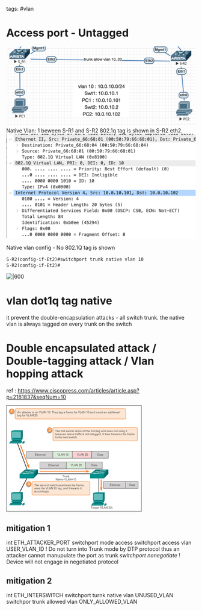 tags: #vlan
# Access port - Untagged 

![ | 400](104_z1.png)
Native Vlan: 1 beween S-R1 and S-R2 
802.1q tag is shown in S-R2 eth2. 
![|600](104_z2.png)

Native vlan config - No 802.1Q tag is shown 
```
S-R2(config-if-Et2)#switchport trunk native vlan 10
S-R2(config-if-Et2)#
```

![|600](Screen%20Shot%202022-12-05%20at%2010.28.18%20AM.png)

# vlan dot1q tag native 

it prevent the double-encapsulation attacks - all switch trunk. the native vlan is always tagged on every trunk on the switch 

# Double encapsulated attack / Double-tagging attack / Vlan hopping attack
ref : https://www.ciscopress.com/articles/article.asp?p=2181837&seqNum=10

![](104_z_nativevlan.png)

## mitigation 1

int ETH_ATTACKER_PORT
switchport mode access 
switchport access vlan USER_VLAN_ID
! Do not turn into Trunk mode by DTP protocol thus an attacker cannot manupulate the port as trunk 
_switchport nonegotiate_
! Device will not engage in negotiated protocol 

## mitigation 2
int ETH_INTERSWITCH
switchport turnk native vlan UNUSED_VLAN 
switchpor trunk allowed vlan ONLY_ALLOWED_VLAN 





